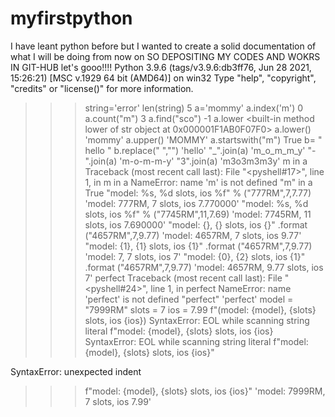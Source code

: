 # myfirstpython
I have leant python before but I wanted to create a solid documentation of what I will be doing from now on SO DEPOSITING MY CODES AND WOKRS IN GIT-HUB let's gooo!!!!
Python 3.9.6 (tags/v3.9.6:db3ff76, Jun 28 2021, 15:26:21) [MSC v.1929 64 bit (AMD64)] on win32
Type "help", "copyright", "credits" or "license()" for more information.
>>> string='error'
>>> len(string)
5
>>> a='mommy'
>>> a.index('m')
0
>>> a.count("m")
3
>>> a.find("sco")
-1
>>> a.lower
<built-in method lower of str object at 0x000001F1AB0F07F0>
>>> a.lower()
'mommy'
>>> a.upper()
'MOMMY'
>>> a.startswith("m")
True
>>> b= " hello "
>>> b.replace(" ","")
'hello'
>>> "_".join(a)
'm_o_m_m_y'
>>> "-".join(a)
'm-o-m-m-y'
>>> "3".join(a)
'm3o3m3m3y'
>>> m in a
Traceback (most recent call last):
  File "<pyshell#17>", line 1, in <module>
    m in a
NameError: name 'm' is not defined
>>> "m" in a
True
>>> "model: %s, %d slots, ios %f" % ("777RM",7,7.77)
'model: 777RM, 7 slots, ios 7.770000'
>>> "model: %s, %d slots, ios %f" % ("7745RM",11,7.69)
'model: 7745RM, 11 slots, ios 7.690000'
>>> "model: {}, {} slots, ios {}" .format ("4657RM",7,9.77)
'model: 4657RM, 7 slots, ios 9.77'
>>> "model: {1}, {1} slots, ios {1}" .format ("4657RM",7,9.77)
'model: 7, 7 slots, ios 7'
>>> "model: {0}, {2} slots, ios {1}" .format ("4657RM",7,9.77)
'model: 4657RM, 9.77 slots, ios 7'
>>> perfect
Traceback (most recent call last):
  File "<pyshell#24>", line 1, in <module>
    perfect
NameError: name 'perfect' is not defined
>>> "perfect"
'perfect'
>>> model = "7999RM"
>>> slots = 7
>>> ios = 7.99
>>> f"(model: {model}, {slots} slots, ios {ios})
SyntaxError: EOL while scanning string literal
>>> f"model: {model}, {slots} slots, ios {ios}
SyntaxError: EOL while scanning string literal
>>>  f"model: {model}, {slots} slots, ios {ios}"
 
SyntaxError: unexpected indent
>>> f"model: {model}, {slots} slots, ios {ios}"
'model: 7999RM, 7 slots, ios 7.99'
>>> 
